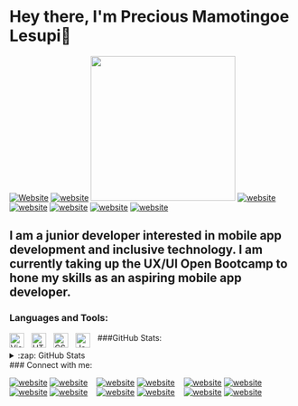 # Hey there, I'm Precious Mamotingoe Lesupi👋 

[![Website](https://img.shields.io/website?label=mamotingoe.me&style=for-the-badge&url=https%3A%2F%2Fcodestackr.com)](https://mamotingoe.me)
[![website](https://cdn-icons-png.flaticon.com/512/1006/1006771.png)](https://mamotingoe.me/)
<img src="https://cdn-icons-png.flaticon.com/512/1006/1006771.png" width="256" height="256">
[![website](https://cdn-icons-png.flaticon.com/512/187/187210.png)](https://www.youtube.com/channel/UCMrkgxiR6_TZG3yFtYxJPQg)
[![website](https://cdn-icons-png.flaticon.com/512/3670/3670151.png)](https://twitter.com/Mamotingoe_)
[![website](https://cdn-icons-png.flaticon.com/512/145/145807.png)](https://www.linkedin.com/in/mamotingoe-precious-lesupi-3aab1718b/)
[![website](https://cdn-icons-png.flaticon.com/512/3955/3955024.png)](https://www.instagram.com/mamotingoe/)
[![website](https://cdn-icons-png.flaticon.com/512/145/145799.png)](https://www.behance.net/preciouslesupi)
## I am a junior developer interested in mobile app development and inclusive technology. I am currently taking up the UX/UI Open Bootcamp to hone my skills as an aspiring mobile app developer.

### Languages and Tools:

<img align="left" alt="Visual Studio Code" width="26px" src="https://cdn.jsdelivr.net/gh/devicons/devicon/icons/vscode/vscode-original.svg" style="padding-right:10px;" />
<img align="left" alt="HTML5" width="26px" src="https://cdn.jsdelivr.net/gh/devicons/devicon/icons/html5/html5-original.svg" style="padding-right:10px;" />
<img align="left" alt="CSS3" width="26px" src="https://cdn.jsdelivr.net/gh/devicons/devicon/icons/css3/css3-original.svg" style="padding-right:10px;" />
<img align="left" alt="JavaScript" width="26px" src="https://cdn.jsdelivr.net/gh/devicons/devicon/icons/javascript/javascript-original.svg" style="padding-right:10px;" />

###GitHub Stats:
<details>
  <summary>:zap: GitHub Stats</summary>
  [![Mamotingoe's GitHub stats](https://github-readme-stats.vercel.app/api?username=Mamotingoe)]


</details>
### Connect with me:

[![website](./img/globe-light.svg)](https://mamotingoe.me/)
[![website](./img/globe-dark.svg)](https://mamotingoe.me/)
&nbsp;&nbsp;
[![website](./img/youtube-light.svg)](https://www.youtube.com/channel/UCMrkgxiR6_TZG3yFtYxJPQg)
[![website](./img/youtube-dark.svg)](https://www.youtube.com/channel/UCMrkgxiR6_TZG3yFtYxJPQg)
&nbsp;&nbsp;
[![website](./img/twitter-light.svg)](https://twitter.com/Mamotingoe_)
[![website](./img/twitter-dark.svg)](https://twitter.com/Mamotingoe_)
&nbsp;&nbsp;
[![website](./img/linkedin-light.svg)](https://www.linkedin.com/in/mamotingoe-precious-lesupi-3aab1718b/)
[![website](./img/linkedin-dark.svg)](https://www.linkedin.com/in/mamotingoe-precious-lesupi-3aab1718b/)
&nbsp;&nbsp;
[![website](./img/instagram-light.svg)](https://www.instagram.com/mamotingoe/)
[![website](./img/instagram-dark.svg)](https://www.instagram.com/mamotingoe/)
&nbsp;&nbsp;
[![website](./img/behance-light.svg)](https://www.behance.net/preciouslesupi)
[![website](./img/behance-dark.svg)](https://www.behance.net/preciouslesupi)

<br/>

[website]: https://mamotingoe.me/
[twitter]: https://twitter.com/Mamotingoe_
[youtube]: https://www.youtube.com/channel/UCMrkgxiR6_TZG3yFtYxJPQg
[instagram]: https://www.instagram.com/mamotingoe/
[linkedin]: https://www.linkedin.com/in/mamotingoe-precious-lesupi-3aab1718b/
[behance]: https://www.behance.net/preciouslesupi

